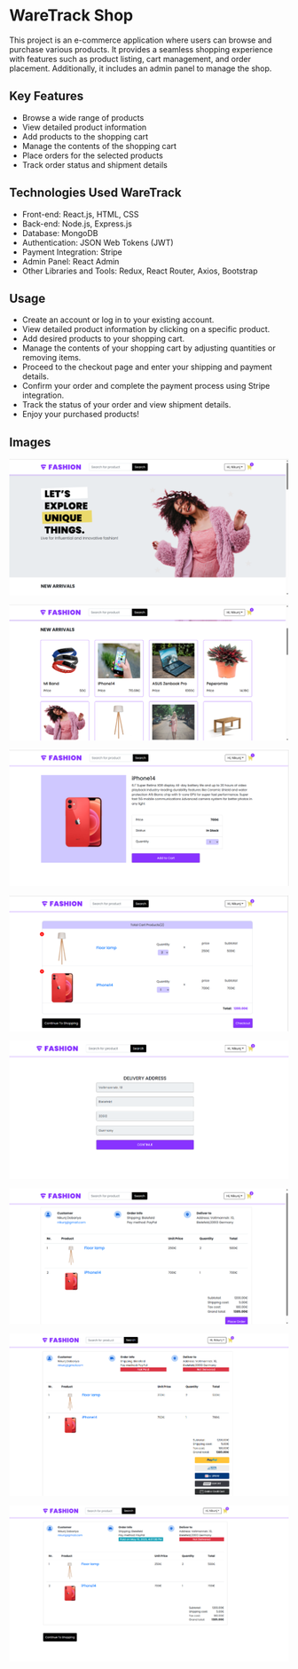 # WareTrack Shop

This project is an e-commerce application where users can browse and purchase various products. It provides a seamless shopping experience with features such as product listing, cart management, and order placement. Additionally, it includes an admin panel to manage the shop.

## Key Features

- Browse a wide range of products
- View detailed product information
- Add products to the shopping cart
- Manage the contents of the shopping cart
- Place orders for the selected products
- Track order status and shipment details

## Technologies Used WareTrack

- Front-end: React.js, HTML, CSS
- Back-end: Node.js, Express.js
- Database: MongoDB
- Authentication: JSON Web Tokens (JWT)
- Payment Integration: Stripe
- Admin Panel: React Admin
- Other Libraries and Tools: Redux, React Router, Axios, Bootstrap

## Usage

- Create an account or log in to your existing account.
- View detailed product information by clicking on a specific product.
- Add desired products to your shopping cart.
- Manage the contents of your shopping cart by adjusting quantities or removing items.
- Proceed to the checkout page and enter your shipping and payment details.
- Confirm your order and complete the payment process using Stripe integration.
- Track the status of your order and view shipment details.
- Enjoy your purchased products!

## Images

![image](./src/assets/img/fashion1.png)

![image](./src/assets/img/fashion2.png)

![image](./src/assets/img/fashion3.png)

![image](./src/assets/img/fashion4.png)

![image](./src/assets/img/fashion5.png)

![image](./src/assets/img/fashion6.png)

![image](./src/assets/img/fashion7.png)

![image](./src/assets/img/fashion8.png)
